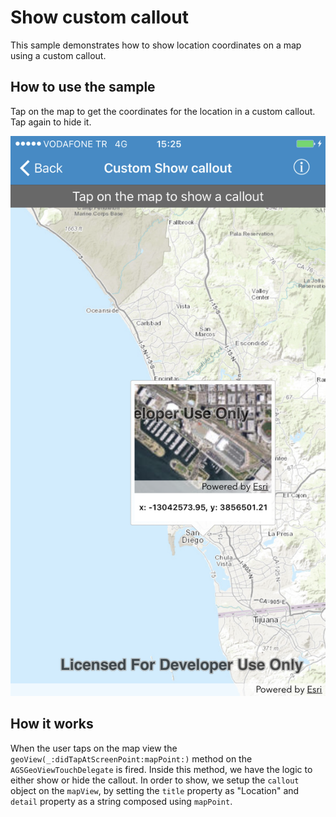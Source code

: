 # Show custom callout

This sample demonstrates how to show location coordinates on a map using a custom callout.

## How to use the sample

Tap on the map to get the coordinates for the location in a custom callout. Tap again to hide it.

![](image1.png)

## How it works

When the user taps on the map view the `geoView(_:didTapAtScreenPoint:mapPoint:)` method on the `AGSGeoViewTouchDelegate` is fired. Inside this method, we have the logic to either show or hide the callout. In order to show, we setup the `callout` object on the `mapView`, by setting the `title` property as "Location" and `detail` property as a string composed using `mapPoint`.






